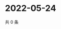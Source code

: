 # 2022-05-24

共 0 条

<!-- BEGIN WEIBO -->
<!-- 最后更新时间 Tue May 24 2022 04:00:33 GMT+0800 (China Standard Time) -->

<!-- END WEIBO -->
